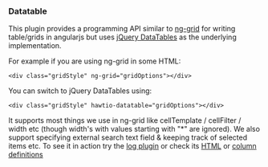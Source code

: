 ### Datatable

This plugin provides a programming API similar to [ng-grid](http://angular-ui.github.com/ng-grid/) for writing table/grids in angularjs but uses [jQuery DataTables](http://datatables.net/) as the underlying implementation.

For example if you are using ng-grid in some HTML:

    <div class="gridStyle" ng-grid="gridOptions"></div>

You can switch to jQuery DataTables using:

    <div class="gridStyle" hawtio-datatable="gridOptions"></div>

It supports most things we use in ng-grid like cellTemplate / cellFilter / width etc (though width's with values starting with "*" are ignored). We also support specifying external search text field & keeping track of selected items etc. To see it in action try the [log plugin](http://hawt.io/plugins/logs/) or check its [HTML](https://github.com/hawtio/hawtio/blob/master/hawtio-web/src/main/webapp/app/log/html/logs.html#L47) or [column definitions](https://github.com/hawtio/hawtio/blob/master/hawtio-web/src/main/webapp/app/log/js/logs.ts#L64)

